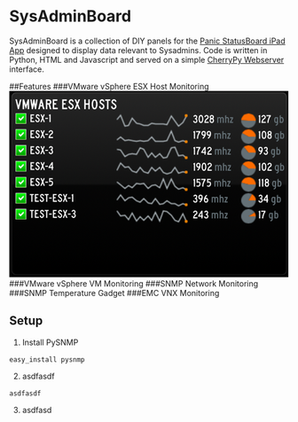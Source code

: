 SysAdminBoard
=======================

SysAdminBoard is a collection of DIY panels for the [Panic StatusBoard iPad App](Statusboard-SysAdmin-Gadgets) designed to display data relevant to Sysadmins.  Code is written in Python, HTML and Javascript and served on a simple [CherryPy Webserver](http://cherrypy.org/) interface.

##Features
###VMware vSphere ESX Host Monitoring
![Host Gadget](readme-images/host.png)
###VMware vSphere VM Monitoring
###SNMP Network Monitoring
###SNMP Temperature Gadget
###EMC VNX Monitoring

## Setup

1. Install PySNMP
```
easy_install pysnmp
```

2. asdfasdf
```
asdfasdf
```

3. asdfasd

